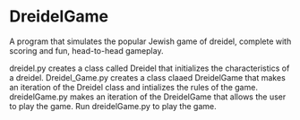 # DreidelGame

A program that simulates the popular Jewish game of dreidel, complete with scoring and fun, head-to-head gameplay.

dreidel.py creates a class called Dreidel that initializes the characteristics of a dreidel.
Dreidel_Game.py creates a class claaed DreidelGame that makes an iteration of the Dreidel class and intializes the rules of the game.
dreidelGame.py makes an iteration of the DreidelGame that allows the user to play the game. Run dreidelGame.py to play the game.
